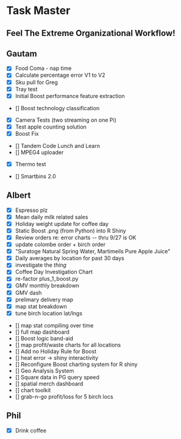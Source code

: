 
# Task Master
## Feel The Extreme Organizational Workflow!

## Gautam
- [x] Food Coma - nap time
- [x] Calculate percentage error V1 to V2
- [x] Sku pull for Greg
- [x] Tray test
- [x] Initial Boost performance feature extraction
- [] Boost technology classification
- [x] Camera Tests (two streaming on one Pi)
- [x] Test apple counting solution
- [x] Boost Fix
- [] Tandem Code Lunch and Learn
- [] MPEG4 uploader
- [x] Thermo test
- [] Smartbins 2.0

## Albert
- [x] Espresso plz
- [x] Mean daily milk related sales
- [x] Holiday weight update for coffee day
- [x] Static Boost .png (from Python) into R Shiny
- [x] Review orders re: error charts -- thru 9/27 is OK
- [x] update colombe order + birch order
- [x] "Suratoge Natural Spring Water, Martimeils Pure Apple Juice"
- [x] Daily averages by location for past 30 days
- [x] investigate the *thing*
- [x] Coffee Day Investigation Chart
- [x] re-factor plus_1_boost.py
- [x] GMV monthly breakdown
- [x] GMV dash
- [x] prelimary delivery map
- [x] map stat breakdown
- [x] tune birch location lat/lngs
- [] map stat compiling over time
- [] full map dashboard
- [] Boost logic band-aid
- [] map profit/waste charts for all locations
- [] Add no Holiday Rule for Boost
- [] heat error -> shiny interactivity
- [] Reconfigure Boost charting system for R shiny
- [] Geo Analysis System
- [] Square data in PG query speed
- [] spatial merch dashboard
- [] chart toolkit
- [] grab-n-go profit/loss for 5 birch locs

## Phil
- [x] Drink coffee

